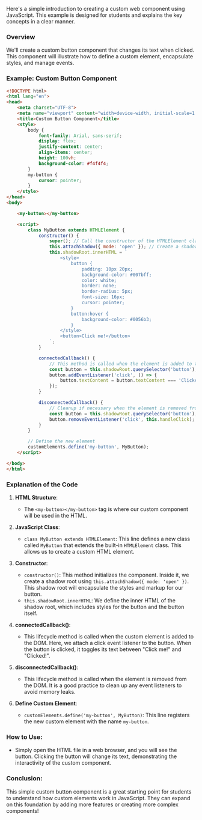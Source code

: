 Here's a simple introduction to creating a custom web component using JavaScript. This example is designed for students and explains the key concepts in a clear manner.

### Overview
We'll create a custom button component that changes its text when clicked. This component will illustrate how to define a custom element, encapsulate styles, and manage events.

### Example: Custom Button Component

```html
<!DOCTYPE html>
<html lang="en">
<head>
    <meta charset="UTF-8">
    <meta name="viewport" content="width=device-width, initial-scale=1.0">
    <title>Custom Button Component</title>
    <style>
        body {
            font-family: Arial, sans-serif;
            display: flex;
            justify-content: center;
            align-items: center;
            height: 100vh;
            background-color: #f4f4f4;
        }
        my-button {
            cursor: pointer;
        }
    </style>
</head>
<body>

    <my-button></my-button>

    <script>
        class MyButton extends HTMLElement {
            constructor() {
                super(); // Call the constructor of the HTMLElement class
                this.attachShadow({ mode: 'open' }); // Create a shadow root
                this.shadowRoot.innerHTML = `
                    <style>
                        button {
                            padding: 10px 20px;
                            background-color: #007bff;
                            color: white;
                            border: none;
                            border-radius: 5px;
                            font-size: 16px;
                            cursor: pointer;
                        }
                        button:hover {
                            background-color: #0056b3;
                        }
                    </style>
                    <button>Click me!</button>
                `;
            }

            connectedCallback() {
                // This method is called when the element is added to the DOM
                const button = this.shadowRoot.querySelector('button');
                button.addEventListener('click', () => {
                    button.textContent = button.textContent === 'Clicked!' ? 'Click me!' : 'Clicked!';
                });
            }

            disconnectedCallback() {
                // Cleanup if necessary when the element is removed from the DOM
                const button = this.shadowRoot.querySelector('button');
                button.removeEventListener('click', this.handleClick);
            }
        }

        // Define the new element
        customElements.define('my-button', MyButton);
    </script>

</body>
</html>
```

### Explanation of the Code

1. **HTML Structure**:
   - The `<my-button></my-button>` tag is where our custom component will be used in the HTML.

2. **JavaScript Class**:
   - `class MyButton extends HTMLElement`: This line defines a new class called `MyButton` that extends the built-in `HTMLElement` class. This allows us to create a custom HTML element.
   
3. **Constructor**:
   - `constructor()`: This method initializes the component. Inside it, we create a shadow root using `this.attachShadow({ mode: 'open' })`. This shadow root will encapsulate the styles and markup for our button.
   - `this.shadowRoot.innerHTML`: We define the inner HTML of the shadow root, which includes styles for the button and the button itself.

4. **connectedCallback()**:
   - This lifecycle method is called when the custom element is added to the DOM. Here, we attach a click event listener to the button. When the button is clicked, it toggles its text between "Click me!" and "Clicked!".

5. **disconnectedCallback()**:
   - This lifecycle method is called when the element is removed from the DOM. It is a good practice to clean up any event listeners to avoid memory leaks.

6. **Define Custom Element**:
   - `customElements.define('my-button', MyButton)`: This line registers the new custom element with the name `my-button`. 

### How to Use:
- Simply open the HTML file in a web browser, and you will see the button. Clicking the button will change its text, demonstrating the interactivity of the custom component.

### Conclusion:
This simple custom button component is a great starting point for students to understand how custom elements work in JavaScript. They can expand on this foundation by adding more features or creating more complex components!
